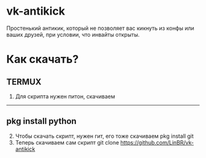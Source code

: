 # vk-antikick
Простенький антикик, который не позволяет вас кикнуть из конфы или ваших друзей, при условии, что инвайты открыты.

# Как скачать?
## TERMUX
1. Для скрипта нужен питон, скачиваем
---
pkg install python 
---
2. Чтобы скачать скрипт, нужен гит, его тоже скачиваем 
pkg install git
3. Теперь скачиваем сам скрипт
git clone https://github.com/LinBR/vk-antikick
